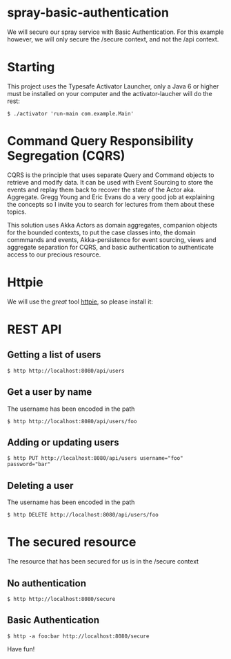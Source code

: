 # spray-basic-authentication
We will secure our spray service with Basic Authentication. For this example however, we will only secure the /secure
context, and not the /api context. 

# Starting
This project uses the Typesafe Activator Launcher, only a Java 6 or higher must be installed on your computer and 
the activator-laucher will do the rest:

    $ ./activator 'run-main com.example.Main'

# Command Query Responsibility Segregation (CQRS)
CQRS is the principle that uses separate Query and Command objects to retrieve and modify data. It can be used with 
Event Sourcing to store the events and replay them back to recover the state of the Actor aka. Aggregate. Gregg Young
and Eric Evans do a very good job at explaining the concepts so I invite you to search for lectures from them about
these topics.

This solution uses Akka Actors as domain aggregates, companion objects for the bounded contexts, to put the case classes
into, the domain commmands and events, Akka-persistence for event sourcing, views and aggregate separation for CQRS, 
and basic authentication to authenticate access to our precious resource. 

# Httpie
We will use the *great* tool [httpie](https://github.com/jakubroztocil/httpie), so please install it:

# REST API
## Getting a list of users
        
    $ http http://localhost:8080/api/users
    
## Get a user by name
The username has been encoded in the path
    
    $ http http://localhost:8080/api/users/foo
    
## Adding or updating users

    $ http PUT http://localhost:8080/api/users username="foo" password="bar"
    
## Deleting a user
The username has been encoded in the path

    $ http DELETE http://localhost:8080/api/users/foo
    
# The secured resource
The resource that has been secured for us is in the /secure context

## No authentication

    $ http http://localhost:8080/secure

## Basic Authentication
    
    $ http -a foo:bar http://localhost:8080/secure
    
Have fun!